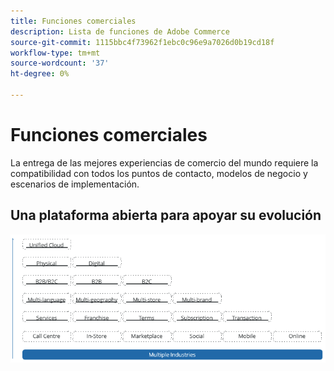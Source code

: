 ```yaml
---
title: Funciones comerciales
description: Lista de funciones de Adobe Commerce
source-git-commit: 1115bbc4f73962f1ebc0c96e9a7026d0b19cd18f
workflow-type: tm+mt
source-wordcount: '37'
ht-degree: 0%

---
```



# Funciones comerciales

La entrega de las mejores experiencias de comercio del mundo requiere la compatibilidad con todos los puntos de contacto, modelos de negocio y escenarios de implementación.

## Una plataforma abierta para apoyar su evolución

![El valor de la tecnología comercial](../../assets/playbooks/commerce-features.png)
